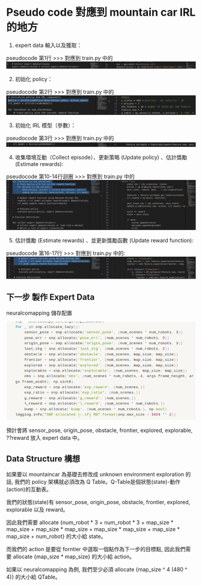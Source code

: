 # Pseudo code 對應到 mountain car IRL 的地方

1. expert data 輸入以及獲取：
   
pseudocode 第1行 >>> 對應到 train.py 中的
![architecture](Picture1.png)

2. 初始化 policy：
   
pseudocode 第2行 >>> 對應到 train.py 中的
![architecture](Picture2.png)

3. 初始化 IRL 模型（參數）：
   
pseudocode 第3行 >>> 對應到 train.py 中的
![architecture](Picture3.png)

4. 收集環境互動（Collect episode）、更新策略 (Update policy) 、估計獎勵 (Estimate rewards):
   
pseudocode 第10-14行迴圈 >>> 對應到 train.py 中的
![architecture](Picture4.png)

5. 估計獎勵 (Estimate rewards) 、並更新獎勵函數 (Update reward function):
   
pseudocode 第16-17行 >>> 對應到 train.py 中的:
![architecture](Picture5.png)



## 下一步 製作 Expert Data

neuralcomapping 儲存配置

![architecture](Picture6.png)


預計會將 sensor_pose, origin_pose, obstacle, frontier, explored, explorable,  ??reward 放入 expert data 中。

## Data Structure 構想

如果要以 mountaincar 為基礎去修改成 unknown environment exploration 的話, 我們的 policy 架構就必須改為 Q Table。Q-Table是個狀態(state)-動作(action)的互動表。

我們的狀態(state)有 sensor_pose, origin_pose, obstacle, frontier, explored, explorable 以及 reward。

因此我們需要 allocate {num_robot * 3 + num_robot * 3 + map_size * map_size + map_size * map_size + map_size * map_size + map_size * map_size + num_robot} 的大小給 state。

而我們的 action 是要從 forntier 中選取一個點作為下一步的目標點, 因此我們需要 allocate {map_size * map_size} 的大小給 action。

如果以 neuralcomapping 為例, 我們至少必須 allocate {map_size ^ 4 (480 ^ 4)} 的大小給 QTable。

